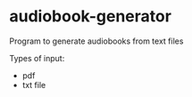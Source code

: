 # audiobook-generator
Program to generate audiobooks from text files



Types of input:
- pdf
- txt file
